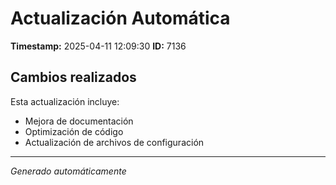 # Actualización Automática

**Timestamp:** 2025-04-11 12:09:30
**ID:** 7136

## Cambios realizados

Esta actualización incluye:
- Mejora de documentación
- Optimización de código
- Actualización de archivos de configuración

---
*Generado automáticamente*
